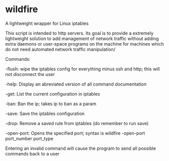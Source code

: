 # wildfire
A lightweight wrapper for Linux iptables

This script is intended to http servers. Its goal is to provide a extremely lightweight solution to add management of network traffic without adding extra daemons or user-space programs on the machine for machines which do not need automated network traffic manipulation/

Commands:

-flush: wipe the iptables config for everything minus ssh and http; this will not disconnect the user

-help: Display an abreviated version of all command documentation

-get: List the current configuration in iptables

-ban: Ban the ip; takes ip to ban as a param

-save: Save the iptables configuration

-drop: Remove a saved rule from iptables (do remember to run save)

-open-port: Opens the specified port; syntax is wildfire -open-port port_number port_type

Entering an invalid command will cause the program to send all possible commands back to a user